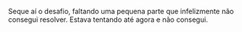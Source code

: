 Seque aí o desafio, faltando uma pequena parte que infelizmente não consegui resolver. Estava tentando até agora e não consegui.
